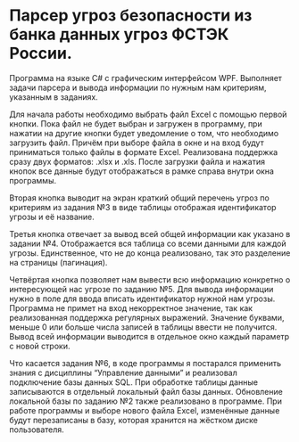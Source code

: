 # Парсер угроз безопасности из банка данных угроз ФСТЭК России.

Программа на языке С# с графическим интерфейсом WPF. Выполняет задачи парсера и вывода информации по нужным нам критериям, указанным в заданиях.


Для начала работы необходимо выбрать файл Excel с помощью первой кнопки. Пока файл не будет выбран и загружен в программу, при нажатии на другие кнопки будет уведомление о том, что необходимо загрузить файл. Причём при выборе файла в окне и на вход будут приниматься только файлы в формате Excel. Реализована поддержка сразу двух форматов: .xlsx и .xls. После загрузки файла и нажатия кнопок все данные будут отображаться в рамке справа внутри окна программы.

Вторая кнопка выводит на экран краткий общий перечень угроз по критериям из задания №3 в виде таблицы отображая идентификатор угрозы и её название. 

Третья кнопка отвечает за вывод всей общей информации как указано в задании №4. Отображается вся таблица со всеми данными для каждой угрозы. Единственное, что не до конца реализовано, так это разделение на страницы (пагинация).

Четвёртая кнопка позволяет нам вывести всю информацию конкретно о интересующей нас угрозе по заданию №5. Для вывода информации нужно в поле для ввода вписать идентификатор нужной нам угрозы. Программа не примет на вход некорректное значение, так как реализованная поддержка регулярных выражений. Значение буквами, меньше 0 или больше числа записей в таблицы ввести не получится. Вывод всей информации выводится в отдельное окно каждый параметр с новой строки.

Что касается задания №6, в коде программы я постарался применить знания с дисциплины “Управление данными” и реализовал подключение базы данных SQL. При обработке таблицы данные записываются в отдельный локальный файл базы данных. Обновление локальной базы по заданию №2 также реализовано в программе. При работе программы и выборе нового файла Excel, изменённые данные будут перезаписаны в базу, которая хранится на жёстком диске пользователя.
